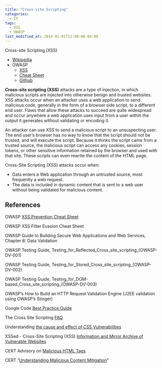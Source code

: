 ```yaml
---
title: "Cross-site Scripting"
categories:
  - IT
tags:
  - XSS
  - OWASP
last_modified_at: 2014-01-01T12:00:00-04:00
---
```


Cross-site Scripting (XSS)

- [Wikipedia](https://en.wikipedia.org/wiki/Cross-site_scripting)
- OWASP
    - [XSS](https://owasp.org/www-community/attacks/xss/)
    - [Cheat Sheet](https://cheatsheetseries.owasp.org/index.html)
    - [Github](https://github.com/OWASP/www-community)

**Cross-site scripting (XSS)** attacks are a type of injection, in which malicious scripts are injected into otherwise benign and trusted websites. XSS attacks occur when an attacker uses a web application to send malicious code, generally in the form of a browser side script, to a different end user. Flaws that allow these attacks to succeed are quite widespread and occur anywhere a web application uses input from a user within the output it generates without validating or encoding it.

An attacker can use XSS to send a malicious script to an unsuspecting user. The end user’s browser has no way to know that the script should not be trusted, and will execute the script. Because it thinks the script came from a trusted source, the malicious script can access any cookies, session tokens, or other sensitive information retained by the browser and used with that site. These scripts can even rewrite the content of the HTML page.

Cross-Site Scripting (XSS) attacks occur when:

- Data enters a Web application through an untrusted source, most frequently a web request.
- The data is included in dynamic content that is sent to a web user without being validated for malicious content.

## References

OWASP [XSS Prevention Cheat Sheet](https://cheatsheetseries.owasp.org/cheatsheets/Cross_Site_Scripting_Prevention_Cheat_Sheet.html)

OWASP XSS Filter Evasion Cheat Sheet

OWASP Guide to Building Secure Web Applications and Web Services, Chapter 8: Data Validation

OWASP Testing Guide, Testing_for_Reflected_Cross_site_scripting_(OWASP-DV-001)

OWASP Testing Guide, Testing_for_Stored_Cross_site_scripting_(OWASP-DV-002)

OWASP Testing Guide, Testing_for_DOM-based_Cross_site_scripting_(OWASP-DV-003)

OWASP’s How to Build an HTTP Request Validation Engine (J2EE validation using OWASP’s Stinger)

Google Code [Best Practice Guide](http://code.google.com/p/doctype/wiki/ArticlesXSS)

The Cross Site Scripting [FAQ](http://www.cgisecurity.com/articles/xss-faq.shtml)

Understanding [the cause and effect of CSS Vulnerabilities](http://www.technicalinfo.net/papers/CSS.html)

XSSed - Cross-Site Scripting (XSS) [Information and Mirror Archive of Vulnerable Websites](http://www.xssed.com)

CERT Advisory on [Malicious HTML Tags](http://www.cert.org/advisories/CA-2000-02.html)

CERT “[Understanding Malicious Content Mitigation](http://www.cert.org/tech_tips/malicious_code_mitigation.html)"
